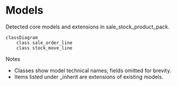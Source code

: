 # Models

Detected core models and extensions in sale_stock_product_pack.

```mermaid
classDiagram
    class sale_order_line
    class stock_move_line
```

Notes
- Classes show model technical names; fields omitted for brevity.
- Items listed under _inherit are extensions of existing models.
